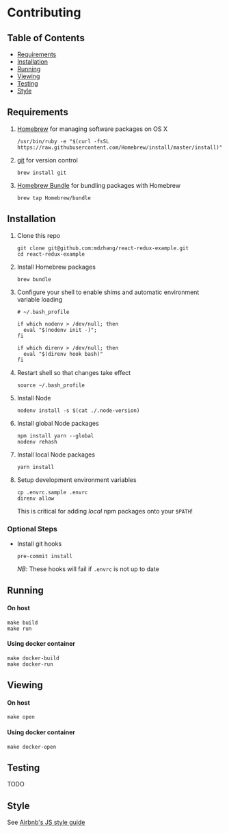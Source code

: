 # Contributing

## Table of Contents

* [Requirements](#requirements)
* [Installation](#installation)
* [Running](#running)
* [Viewing](#viewing)
* [Testing](#testing)
* [Style](#style)

## Requirements

1. [Homebrew](http://brew.sh) for managing software packages on OS X
    ```
    /usr/bin/ruby -e "$(curl -fsSL https://raw.githubusercontent.com/Homebrew/install/master/install)"
    ```

2. [git](https://git-scm.com) for version control
    ```
    brew install git
    ```

3. [Homebrew Bundle](https://github.com/Homebrew/homebrew-bundle) for bundling packages with Homebrew
    ```
    brew tap Homebrew/bundle
    ```

## Installation

1. Clone this repo
    ```
    git clone git@github.com:mdzhang/react-redux-example.git
    cd react-redux-example
    ```

2. Install Homebrew packages
    ```
    brew bundle
    ```

3. Configure your shell to enable shims and automatic environment variable loading
    ```
    # ~/.bash_profile

    if which nodenv > /dev/null; then
      eval "$(nodenv init -)";
    fi

    if which direnv > /dev/null; then
      eval "$(direnv hook bash)"
    fi
    ```

4. Restart shell so that changes take effect
    ```
    source ~/.bash_profile
    ```

5. Install Node
    ```
    nodenv install -s $(cat ./.node-version)
    ```

7. Install global Node packages
    ```
    npm install yarn --global
    nodenv rehash
    ```

8. Install local Node packages
    ```
    yarn install
    ```

9. Setup development environment variables
    ```
    cp .envrc.sample .envrc
    direnv allow
    ```

    This is critical for adding _local_ npm packages onto your `$PATH`!

### Optional Steps

* Install git hooks
    ```
    pre-commit install
    ```

    *NB*: These hooks will fail if `.envrc` is not up to date

## Running

#### On host

```
make build
make run
```

#### Using docker container

```
make docker-build
make docker-run
```

## Viewing

#### On host

```
make open
```

#### Using docker container

```
make docker-open
```

## Testing

TODO

## Style

See [Airbnb's JS style guide](https://github.com/airbnb/javascript)

